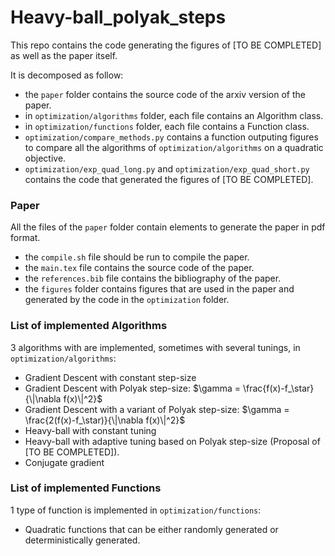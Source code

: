 # Heavy-ball_polyak_steps

This repo contains the code generating the figures of [TO BE COMPLETED] as well as the paper itself.

It is decomposed as follow:

- the ``paper`` folder contains the source code of the arxiv version of the paper.
- in ``optimization/algorithms`` folder, each file contains an Algorithm class.
- in ``optimization/functions`` folder, each file contains a Function class.
- ``optimization/compare_methods.py`` contains a function outputing figures to compare all the algorithms of ``optimization/algorithms`` on a quadratic objective.
- ``optimization/exp_quad_long.py`` and ``optimization/exp_quad_short.py`` contains the code that generated the figures of [TO BE COMPLETED].

### Paper

All the files of the ``paper`` folder contain elements to generate the paper in pdf format.
- the ``compile.sh`` file should be run to compile the paper.
- the ``main.tex`` file contains the source code of the paper.
- the ``references.bib`` file contains the bibliography of the paper.
- the ``figures`` folder contains figures that are used in the paper and generated by the code in the ``optimization`` folder.

### List of implemented Algorithms

3 algorithms with are implemented, sometimes with several tunings, in ``optimization/algorithms``:
- Gradient Descent with constant step-size
- Gradient Descent with Polyak step-size: $\gamma = \frac{f(x)-f_\star}{\|\nabla f(x)\|^2}$
- Gradient Descent with a variant of Polyak step-size: $\gamma = \frac{2(f(x)-f_\star)}{\|\nabla f(x)\|^2}$
- Heavy-ball with constant tuning
- Heavy-ball with adaptive tuning based on Polyak step-size (Proposal of [TO BE COMPLETED]).
- Conjugate gradient

### List of implemented Functions

1 type of function is implemented in ``optimization/functions``:
- Quadratic functions that can be either randomly generated or deterministically generated.
